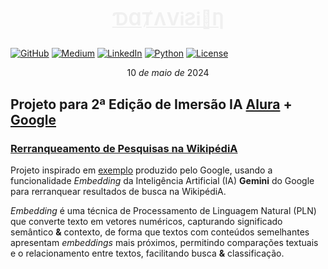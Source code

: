 # <p align=center><font color=#F0F0F0 font-family=Georgia><ins>ƊⱭȾɅViƧi🧿Ƞ</ins></font></p>

[![GitHub](  https://img.shields.io/badge/-000000?logo=github&logoColor=FFFFFF)](https://github.com/kauefs/)
[![Medium](  https://img.shields.io/badge/-000000?logo=medium&logoColor=FFFFFF)](https://medium.com/@kauefs)
[![LinkedIn](https://img.shields.io/badge/-0077B5?logo=linkedin&logoColor=FFFFFF)](https://www.linkedin.com/in/kauefs/)
[![Python](  https://img.shields.io/badge/-3-4584B6?logo=python&logoColor=FFDE57&labelColor=4584B6&color=646464)](https://www.python.org/)
[![License]( https://img.shields.io/badge/Apache--2.0-D22128?style=flat&logo=apache&logoColor=CB2138&label=License&labelColor=6D6E71&color=D22128)](https://www.apache.org/licenses/LICENSE-2.0)

$$10\ de\ maio\ de\ 2024$$

## Projeto para 2ª Edição de Imersão IA [Alura](https://www.alura.com.br/) **+** [Google](https://gemini.google.com/)

### <ins>Rerranqueamento de Pesquisas na WikipédiA</ins>

Projeto inspirado em [exemplo](https://github.com/google-gemini/cookbook/blob/main/examples/Search_reranking_using_embeddings.ipynb) produzido pelo Google, usando a funcionalidade _Embedding_ da Inteligência Artificial (IA) **Gemini** do Google para rerranquear resultados de busca na WikipédiA.

_Embedding_ é uma técnica de Processamento de Linguagem Natural (PLN) que converte texto em vetores numéricos, capturando significado semântico **&** contexto, de forma que textos com conteúdos semelhantes apresentam _embeddings_ mais próximos, permitindo comparações textuais e o relacionamento entre textos, facilitando busca **&** classificação.
